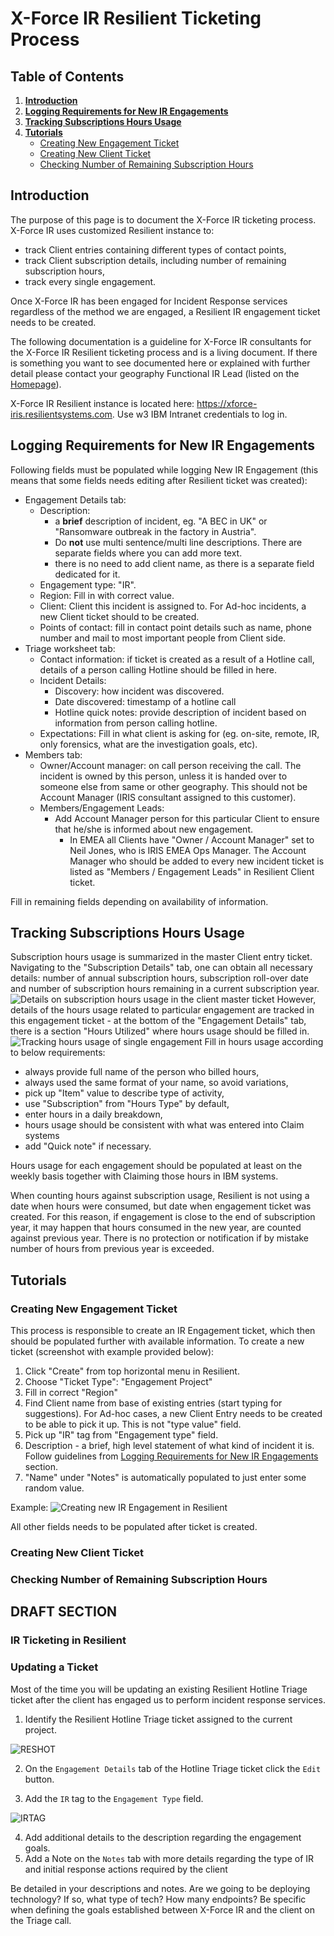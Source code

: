 

# X-Force IR Resilient Ticketing Process

## Table of Contents
1. **[Introduction](#Introduction)**
2. **[Logging Requirements for New IR Engagements](#Logging-Requirements-for-New-IR-Engagements)**
3. **[Tracking Subscriptions Hours Usage](#Tracking-Subscriptions-Hours-Usage)**
4. **[Tutorials](#Tutorials)**
	- [Creating New Engagement Ticket](#Creating-New-Engagement-Ticket)
	- [Creating New Client Ticket](#Creating-New-Client-Ticket)
	- [Checking Number of Remaining Subscription Hours](#Checking-Number-of-Remaining-Subscription-Hours)

## Introduction
The purpose of this page is to document the X-Force IR ticketing process. X-Force IR uses customized Resilient instance to:
- track Client entries containing different types of contact points,
- track Client subscription details, including number of remaining subscription hours,
- track every single engagement.

Once X-Force IR has been engaged for Incident Response services regardless of the method we are engaged, a Resilient IR engagement ticket needs to be created.

The following documentation is a guideline for X-Force IR consultants for the X-Force IR Resilient ticketing process and is a living document. If there is something you want to see documented here or explained with further detail please contact your geography Functional IR Lead (listed on the [Homepage](https://github.ibm.com/IRIS-NA/DFIR-wiki/blob/master/Home.md)).

X-Force IR Resilient instance is located here: https://xforce-iris.resilientsystems.com. Use w3 IBM Intranet credentials to log in.

## Logging Requirements for New IR Engagements
Following fields must be populated while logging New IR Engagement (this means that some fields needs editing after Resilient ticket was created):
- Engagement Details tab:
	- Description:
		- a **brief** description of incident, eg. "A BEC in UK" or "Ransomware outbreak in the factory in Austria".
		- Do **not** use multi sentence/multi line descriptions. There are separate fields where you can add more text.
		- there is no need to add client name, as there is a separate field dedicated for it.
	- Engagement type: "IR".
	- Region: Fill in with correct value.
	- Client: Client this incident is assigned to. For Ad-hoc incidents, a new Client ticket should to be created.
	- Points of contact: fill in contact point details such as name, phone number and mail to most important people from Client side.
- Triage worksheet tab:
	- Contact information: if ticket is created as a result of a Hotline call, details of a person calling Hotline should be filled in here.
	- Incident Details:
		- Discovery: how incident was discovered.
		- Date discovered: timestamp of a hotline call
		- Hotline quick notes: provide description of incident based on information from person calling hotline.
	- Expectations: Fill in what client is asking for (eg. on-site, remote, IR, only forensics, what are the investigation goals, etc).
- Members tab:
	- Owner/Account manager: on call person receiving the call. The incident is owned by this person, unless it is handed over to someone else from same or other geography. This should not be Account Manager (IRIS consultant assigned to this customer).
	- Members/Engagement Leads: 
		- Add Account Manager person for this particular Client to ensure that he/she is informed about new engagement. 
			- In EMEA all Clients have "Owner / Account Manager" set to Neil Jones, who is IRIS EMEA Ops Manager. The Account Manager who should be added to every new incident ticket is listed as "Members / Engagement Leads" in Resilient Client ticket. 

Fill in remaining fields depending on availability of information.

## Tracking Subscriptions Hours Usage
Subscription hours usage is summarized in the master Client entry ticket. Navigating to the "Subscription Details" tab, one can obtain all necessary details: number of annual subscription hours, subscription roll-over date and number of subscription hours remaining in a current subscription year.
![Details on subscription hours usage in the client master ticket](https://github.ibm.com/IRIS-NA/DFIR-wiki/wiki/DFIR/Resilient_tracking_subscription_hours_usage.png)
However, details of the hours usage related to particular engagement are tracked in this engagement ticket - at the bottom of the "Engagement Details" tab, there is a section "Hours Utilized" where hours usage should be filled in.
![Tracking hours usage of single engagement](https://github.ibm.com/IRIS-NA/DFIR-wiki/wiki/DFIR/Resilient_tracking_hours_usage_in_engagement.png)
Fill in hours usage according to below requirements:
- always provide full name of the person who billed hours,
- always used the same format of your name, so avoid variations,
- pick up "Item" value to describe type of activity,
- use "Subscription" from "Hours Type" by default,
- enter hours in a daily breakdown,
- hours usage should be consistent with what was entered into Claim systems
- add "Quick note" if necessary.

Hours usage for each engagement should be populated at least on the weekly basis together with Claiming those hours in IBM systems.

When counting hours against subscription usage, Resilient is not using a date when hours were consumed, but date when engagement ticket was created. For this reason, if engagement is close to the end of subscription year, it may happen that hours consumed in the new year, are counted against previous year. There is no protection or notification if by mistake number of hours from previous year is exceeded. 


## Tutorials

### Creating New Engagement Ticket
This process is responsible to create an IR Engagement ticket, which then should be populated further with available information. To create a new ticket (screenshot with example provided below):
 1. Click "Create" from top horizontal menu in Resilient.
 2. Choose "Ticket Type": "Engagement Project"
 3. Fill in correct "Region"
 4. Find Client name from base of existing entries (start typing for suggestions). For Ad-hoc cases, a new Client Entry needs to be created to be able to pick it up. This is not "type value" field.
 5. Pick up "IR" tag from "Engagement type" field.
 6. Description - a brief, high level statement of what kind of incident it is. Follow guidelines from [Logging Requirements for New IR Engagements](#Logging-Requirements-for-New-IR-Engagements) section.
 7. "Name" under "Notes" is automatically populated to just enter some random value.

Example:
![Creating new IR Engagement in Resilient](https://github.ibm.com/IRIS-NA/DFIR-wiki/wiki/DFIR/Resilient_New_IR_Engagement.png)

All other fields needs to be populated after ticket is created.

### Creating New Client Ticket

### Checking Number of Remaining Subscription Hours

## DRAFT SECTION



### IR Ticketing in Resilient



### Updating a Ticket

Most of the time you will be updating an existing Resilient Hotline Triage ticket after the client has engaged us to perform incident response services. 

1. Identify the Resilient Hotline Triage ticket assigned to the current project.

![RESHOT](https://github.ibm.com/IRIS-NA/DFIR-wiki/wiki/DFIR/Resilient_Hotline.png)
 
2. On the `Engagement Details` tab of the Hotline Triage ticket click the `Edit` button.

3. Add the `IR` tag to the `Engagement Type` field.

![IRTAG](https://github.ibm.com/IRIS-NA/DFIR-wiki/wiki/DFIR/Resilient_Hotline02.png)

4. Add additional details to the description regarding the engagement goals.
5. Add a Note on the `Notes` tab with more details regarding the type of IR and initial response actions required by the client

Be detailed in your descriptions and notes. Are we going to be deploying technology? If so, what type of tech? How many endpoints? Be specific when defining the goals established between X-Force IR and the client on the Triage call.


